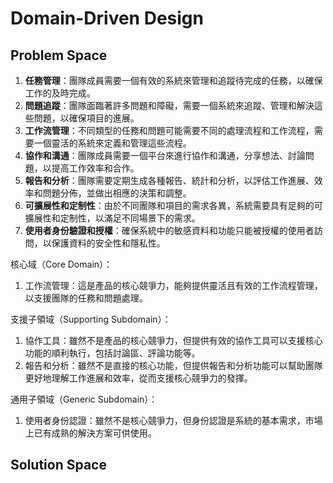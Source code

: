 # Domain-Driven Design

## Problem Space

1. **任務管理**：團隊成員需要一個有效的系統來管理和追蹤待完成的任務，以確保工作的及時完成。
2. **問題追蹤**：團隊面臨著許多問題和障礙，需要一個系統來追蹤、管理和解決這些問題，以確保項目的進展。
3. **工作流管理**：不同類型的任務和問題可能需要不同的處理流程和工作流程，需要一個靈活的系統來定義和管理這些流程。
4. **協作和溝通**：團隊成員需要一個平台來進行協作和溝通，分享想法、討論問題，以提高工作效率和合作。
5. **報告和分析**：團隊需要定期生成各種報告、統計和分析，以評估工作進展、效率和問題分佈，並做出相應的決策和調整。
6. **可擴展性和定制性**：由於不同團隊和項目的需求各異，系統需要具有足夠的可擴展性和定制性，以滿足不同場景下的需求。
7. **使用者身份驗證和授權**：確保系統中的敏感資料和功能只能被授權的使用者訪問，以保護資料的安全性和隱私性。

核心域（Core Domain）：

1. 工作流管理：這是產品的核心競爭力，能夠提供靈活且有效的工作流程管理，以支援團隊的任務和問題處理。

支援子領域（Supporting Subdomain）：

1. 協作工具：雖然不是產品的核心競爭力，但提供有效的協作工具可以支援核心功能的順利執行，包括討論區、評論功能等。
2. 報告和分析：雖然不是直接的核心功能，但提供報告和分析功能可以幫助團隊更好地理解工作進展和效率，從而支援核心競爭力的發揮。

通用子領域（Generic Subdomain）：

1. 使用者身份認證：雖然不是核心競爭力，但身份認證是系統的基本需求，市場上已有成熟的解決方案可供使用。

## Solution Space
